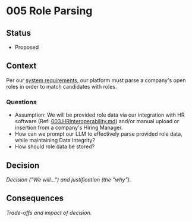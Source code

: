 # 005 Role Parsing

## Status

- Proposed

## Context

Per our [system requirements](../main/problem/Requirements.md), our platform must parse a company's open roles in order to match candidates with roles.

### Questions

- Assumption: We will be provided role data via our integration with HR software (Ref: [003.HRInteroperability.md](./adrs/003.HRInteroperability.md)) and/or manual upload or insertion from a company's Hiring Manager.
- How can we prompt our LLM to effectively parse provided role data, while maintaining Data Integrity?
- How should role data be stored?

## Decision

_Decision ("We will...") and justification (the "why”)._

## Consequences

_Trade-offs and impact of decision._
